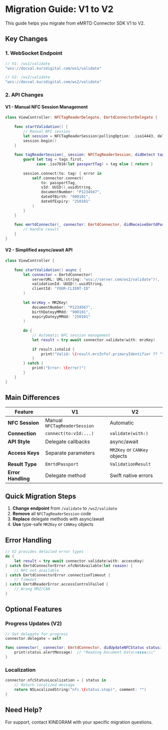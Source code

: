 # Migration Guide: V1 to V2

This guide helps you migrate from eMRTD Connector SDK V1 to V2.

## Key Changes

### 1. WebSocket Endpoint
```swift
// V1: /ws1/validate
"wss://docval.kurzdigital.com/ws1/validate"

// V2: /ws2/validate
"wss://docval.kurzdigital.com/ws2/validate"
```

### 2. API Changes

#### V1 - Manual NFC Session Management
```swift
class ViewController: NFCTagReaderDelegate, EmrtdConnectorDelegate {
    
    func startValidation() {
        // Manual NFC session
        let session = NFCTagReaderSession(pollingOption: .iso14443, delegate: self)
        session.begin()
    }
    
    func tagReaderSession(_ session: NFCTagReaderSession, didDetect tags: [NFCTag]) {
        guard let tag = tags.first,
              case .iso7816(let passportTag) = tag else { return }
        
        session.connect(to: tag) { error in
            self.connector.connect(
                to: passportTag,
                vId: UUID().uuidString,
                documentNumber: "P1234567",
                dateOfBirth: "900101",
                dateOfExpiry: "250101"
            )
        }
    }
    
    func emrtdConnector(_ connector: EmrtdConnector, didReceiveEmrtdPassport passport: EmrtdPassport?) {
        // Handle result
    }
}
```

#### V2 - Simplified async/await API
```swift
class ViewController {
    
    func startValidation() async {
        let connector = EmrtdConnector(
            serverURL: URL(string: "wss://server.com/ws2/validate")!,
            validationId: UUID().uuidString,
            clientId: "YOUR-CLIENT-ID"
        )
        
        let mrzKey = MRZKey(
            documentNumber: "P1234567",
            birthDateyyMMdd: "900101",
            expiryDateyyMMdd: "250101"
        )
        
        do {
            // Automatic NFC session management
            let result = try await connector.validate(with: mrzKey)
            
            if result.isValid {
                print("Valid: \(result.mrzInfo?.primaryIdentifier ?? "")")
            }
        } catch {
            print("Error: \(error)")
        }
    }
}
```

## Main Differences

| Feature | V1 | V2 |
|---------|-----|-----|
| **NFC Session** | Manual `NFCTagReaderSession` | Automatic |
| **Connection** | `connect(to:vId:...)` | `validate(with:)` |
| **API Style** | Delegate callbacks | async/await |
| **Access Keys** | Separate parameters | `MRZKey` or `CANKey` objects |
| **Result Type** | `EmrtdPassport` | `ValidationResult` |
| **Error Handling** | Delegate method | Swift native errors |

## Quick Migration Steps

1. **Change endpoint** from `/validate` to `/ws2/validate`
2. **Remove** all `NFCTagReaderSession` code
3. **Replace** delegate methods with async/await
4. **Use** type-safe `MRZKey` or `CANKey` objects

## Error Handling

```swift
// V2 provides detailed error types
do {
    let result = try await connector.validate(with: accessKey)
} catch EmrtdConnectorError.nfcNotAvailable(let reason) {
    // NFC not available
} catch EmrtdConnectorError.connectionTimeout {
    // Timeout
} catch EmrtdReaderError.accessControlFailed {
    // Wrong MRZ/CAN
}
```

## Optional Features

### Progress Updates (V2)
```swift
// Set delegate for progress
connector.delegate = self

func connector(_ connector: EmrtdConnector, didUpdateNFCStatus status: NFCProgressStatus) async {
    print(status.alertMessage)  // "Reading Document Data\n▮▮▮▮▯▯▯"
}
```

### Localization
```swift
connector.nfcStatusLocalization = { status in
    // Return localized message
    return NSLocalizedString("nfc.\(status.step)", comment: "")
}
```

## Need Help?

For support, contact KINEGRAM with your specific migration questions.
